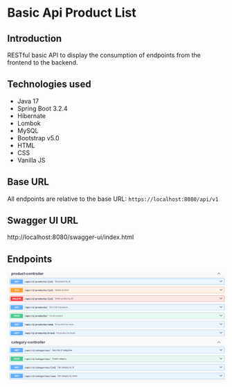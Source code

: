 # Basic Api Product List

## Introduction
RESTful basic API to display the consumption of endpoints from the frontend to the backend.

## Technologies used
* Java 17
* Spring Boot 3.2.4
* Hibernate
* Lombok
* MySQL
* Bootstrap v5.0
* HTML
* CSS
* Vanilla JS

## Base URL
All endpoints are relative to the base URL: `https://localhost:8080/api/v1`

## Swagger UI URL
http://localhost:8080/swagger-ui/index.html

## Endpoints
![Swagger Doc](/img/swagger-endpoints.png)


